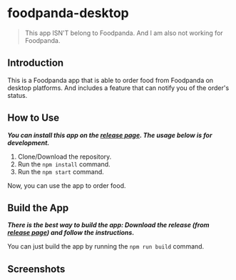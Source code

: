 # foodpanda-desktop

> This app ISN'T belong to Foodpanda. And I am also not working for Foodpanda.

## Introduction

This is a Foodpanda app that is able to order food from Foodpanda on desktop platforms. And includes a feature that can notify you of the order's status.

## How to Use

***You can install this app on the [release page](/releases/latest). The usage below is for development.***

 1. Clone/Download the repository.
 2. Run the `npm install` command.
 3. Run the `npm start` command.

Now, you can use the app to order food.

## Build the App

***There is the best way to build the app: Download the release (from [release page](/releases/latest)) and follow the instructions.***

You can just build the app by running the `npm run build` command.

## Screenshots

